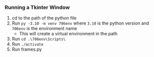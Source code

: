 ### Running a Tkinter Window
1. cd to the path of the python file
2. Run `py -3.10 -m venv 706env` where `3.10` is the python version and `706env` is the environment name
    - This will create a virtual environment in the path
3. Run `cd .\706env\Scripts\` 
4. Run `./activate`
5. Run frames.py